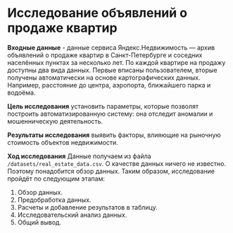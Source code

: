 # Исследование объявлений о продаже квартир

**Входные данные** - данные сервиса Яндекс.Недвижимость — архив объявлений о продаже квартир в Санкт-Петербурге и соседних населённых пунктах за несколько лет. По каждой квартире на продажу доступны два вида данных. Первые вписаны пользователем, вторые получены автоматически на основе картографических данных. Например, расстояние до центра, аэропорта, ближайшего парка и водоёма. 

**Цель исследования** установить параметры, которые позволят построить автоматизированную систему: она отследит аномалии и мошенническую деятельность. 

**Результаты исследования** выявить факторы, влияющие на рыночную стоимость объектов недвижимости.

**Ход исследования**
Данные получаем из файла `/datasets/real_estate_data.csv`. О качестве данных ничего не известно. Поэтому понадобится обзор данных. 
Таким образом, исследование пройдёт по следующим этапам:
 1. Обзор данных.
 2. Предобработка данных.
 3. Расчеты и добавление результатов в таблицу.
 4. Исследовательский анализ данных.
 5. Общий вывод.
